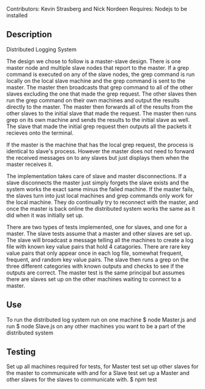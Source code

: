 Contributors: Kevin Strasberg and Nick Nordeen
Requires: Nodejs to be installed

## Description
Distributed Logging System

The design we chose to follow is a master-slave design. There is one master node and multiple slave nodes that report to the master. If a grep command is executed on any of the slave nodes, the grep command is run locally on the local slave machine and the grep command is sent to the master. The master then broadcasts that grep command to all of the other slaves excluding the one that made the grep request. The other slaves then run the grep command on their own machines and output the results directly to the master. The master then forwards all of the results from the other slaves to the initial slave that made the request. The master then runs grep on its own machine and sends the results to the initial slave as well. The slave that made the initial grep request then outputs all the packets it recieves onto the terminal.

If the master is the machine that has the local grep request, the process is identical to slave's process. However the master does not need to forward the received messages on to any slaves but just displays them when the master receives it. 

The implementation takes care of slave and master disconnections. If a slave disconnects the master just simply forgets the slave exists and the system works the exact same minus the failed machine. If the master fails, the slaves turn into just local machines and grep commands only work for the local machine. They do continually try to reconnect with the master, and once the master is back online the distributed system works the same as it did when it was initially set up.

There are two types of tests implemented, one for slaves, and one for a master. The slave tests assume that a master and other slaves are set up. The slave will broadcast a message telling all the machines to create a log file with known key value pairs that hold 4 catagories. There are rare key value pairs that only appear once in each log file, somewhat frequent, frequent, and random key value pairs. The slave then runs a grep on the three different categories with known outputs and checks to see if the outputs are correct. The master test is the same principal but assumes there are slaves set up on the other machines waiting to connect to a master.

## Use
To run the distributed log system run on one machine
    $ node Master.js 
and run
    $ node Slave.js
on any other machines you want to be a part of the distributed system

## Testing
Set up all machines required for tests, for Master test set up other slaves for the master to communicate with and for a Slave test set up a Master and other slaves for the slaves to communicate with.
	$ npm test